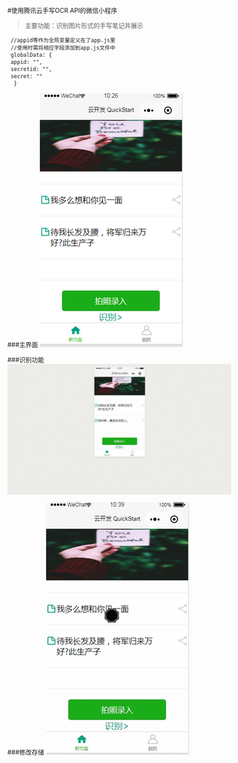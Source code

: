 #使用腾讯云手写OCR API的微信小程序
 
>主要功能：识别图片形式的手写笔记并展示
 
     //appid等作为全局变量定义在了app.js里
     //使用时需将相应字段添加到app.js文件中
     globalData: {
     appid: "",
     secretid: "",
     secret: ""
      }
 
###主界面
![未能成功显示首页](photo/index.png)
 
###识别功能
![未能成功显示识别动图](photo/main.gif)
 
###修改存储
![未能成功显示修改存储功能](photo/save.gif)